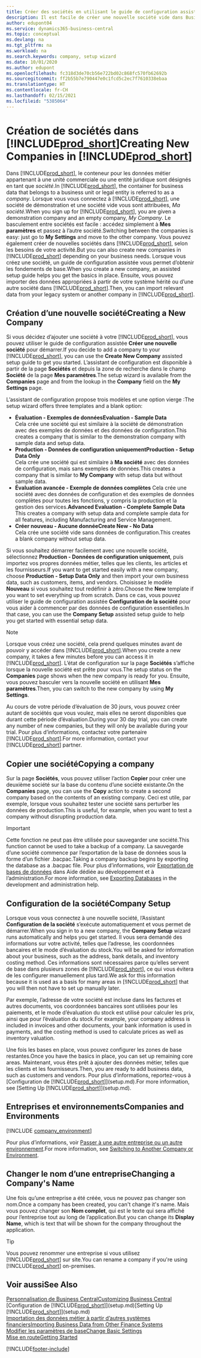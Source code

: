 ```yaml
---
title: Créer des sociétés en utilisant le guide de configuration assistée | Microsoft Docs
description: Il est facile de créer une nouvelle société vide dans Business Central. Un guide de configuration assistée vous aide à l’aide de procédures, et vous pouvez importer les données métier existantes.
author: edupont04
ms.service: dynamics365-business-central
ms.topic: conceptual
ms.devlang: na
ms.tgt_pltfrm: na
ms.workload: na
ms.search.keywords: company, setup wizard
ms.date: 10/01/2020
ms.author: edupont
ms.openlocfilehash: fc318d3de70cb56e722bd02c868fc570fb62692b
ms.sourcegitcommit: ff2b55b7e790447e0c1fcd5c2ec7f7610338ebaa
ms.translationtype: HT
ms.contentlocale: fr-CH
ms.lasthandoff: 02/15/2021
ms.locfileid: "5385064"
---
```

# <a name="creating-new-companies-in-prod_short"></a><span data-ttu-id="ca325-104">Création de sociétés dans [!INCLUDE[prod_short](includes/prod_short.md)]</span><span class="sxs-lookup"><span data-stu-id="ca325-104">Creating New Companies in [!INCLUDE[prod_short](includes/prod_short.md)]</span></span>

<span data-ttu-id="ca325-105">Dans [!INCLUDE[prod_short](includes/prod_short.md)], le conteneur pour les données métier appartenant à une unité commerciale ou une entité juridique sont désignés en tant que *société*.</span><span class="sxs-lookup"><span data-stu-id="ca325-105">In [!INCLUDE[prod_short](includes/prod_short.md)], the container for business data that belongs to a business unit or legal entity is referred to as a *company*.</span></span> <span data-ttu-id="ca325-106">Lorsque vous vous connectez à [!INCLUDE[prod_short](includes/prod_short.md)], une société de démonstration et une société vide vous sont attribuées, *Ma société*.</span><span class="sxs-lookup"><span data-stu-id="ca325-106">When you sign up for [!INCLUDE[prod_short](includes/prod_short.md)], you are given a demonstration company and an empty company, *My Company*.</span></span> <span data-ttu-id="ca325-107">Le basculement entre sociétés est facile : accédez simplement à **Mes paramètres** et passez à l’autre société.</span><span class="sxs-lookup"><span data-stu-id="ca325-107">Switching between the companies is easy: just go to **My Settings** and move to the other company.</span></span> <span data-ttu-id="ca325-108">Vous pouvez également créer de nouvelles sociétés dans [!INCLUDE[prod_short](includes/prod_short.md)], selon les besoins de votre activité.</span><span class="sxs-lookup"><span data-stu-id="ca325-108">But you can also create new companies in [!INCLUDE[prod_short](includes/prod_short.md)] depending on your business needs.</span></span> <span data-ttu-id="ca325-109">Lorsque vous créez une société, un guide de configuration assistée vous permet d’obtenir les fondements de base.</span><span class="sxs-lookup"><span data-stu-id="ca325-109">When you create a new company, an assisted setup guide helps you get the basics in place.</span></span> <span data-ttu-id="ca325-110">Ensuite, vous pouvez importer des données appropriées à partir de votre système hérité ou d’une autre société dans [!INCLUDE[prod_short](includes/prod_short.md)].</span><span class="sxs-lookup"><span data-stu-id="ca325-110">Then, you can import relevant data from your legacy system or another company in [!INCLUDE[prod_short](includes/prod_short.md)].</span></span>  

## <a name="creating-a-new-company"></a><span data-ttu-id="ca325-111">Création d’une nouvelle société</span><span class="sxs-lookup"><span data-stu-id="ca325-111">Creating a New Company</span></span>

<span data-ttu-id="ca325-112">Si vous décidez d’ajouter une société à votre [!INCLUDE[prod_short](includes/prod_short.md)], vous pouvez utiliser le guide de configuration assistée **Créer une nouvelle société** pour démarrer.</span><span class="sxs-lookup"><span data-stu-id="ca325-112">If you decide to add a company to your [!INCLUDE[prod_short](includes/prod_short.md)], you can use the **Create New Company** assisted setup guide to get you started.</span></span> <span data-ttu-id="ca325-113">L’assistant de configuration est disponible à partir de la page **Sociétés** et depuis la zone de recherche dans le champ **Société** de la page **Mes paramètres**.</span><span class="sxs-lookup"><span data-stu-id="ca325-113">The setup wizard is available from the **Companies** page and from the lookup in the **Company** field on the **My Settings** page.</span></span>  

<span data-ttu-id="ca325-114">L’assistant de configuration propose trois modèles et une option vierge :</span><span class="sxs-lookup"><span data-stu-id="ca325-114">The setup wizard offers three templates and a blank option:</span></span>

- <span data-ttu-id="ca325-115">**Évaluation - Exemples de données**</span><span class="sxs-lookup"><span data-stu-id="ca325-115">**Evaluation - Sample Data**</span></span>  
    <span data-ttu-id="ca325-116">Cela crée une société qui est similaire à la société de démonstration avec des exemples de données et des données de configuration.</span><span class="sxs-lookup"><span data-stu-id="ca325-116">This creates a company that is similar to the demonstration company with sample data and setup data.</span></span>  
- <span data-ttu-id="ca325-117">**Production - Données de configuration uniquement**</span><span class="sxs-lookup"><span data-stu-id="ca325-117">**Production - Setup Data Only**</span></span>  
    <span data-ttu-id="ca325-118">Cela crée une société qui est similaire à **Ma société** avec des données de configuration, mais sans exemples de données.</span><span class="sxs-lookup"><span data-stu-id="ca325-118">This creates a company that is similar to **My Company** with setup data but without sample data.</span></span>
- <span data-ttu-id="ca325-119">**Évaluation avancée - Exemple de données complètes** Cela crée une société avec des données de configuration et des exemples de données complètes pour toutes les fonctions, y compris la production et la gestion des services.</span><span class="sxs-lookup"><span data-stu-id="ca325-119">**Advanced Evaluation - Complete Sample Data** This creates a company with setup data and complete sample data for all features, including Manufacturing and Service Management.</span></span>
- <span data-ttu-id="ca325-120">**Créer nouveau - Aucune donnée**</span><span class="sxs-lookup"><span data-stu-id="ca325-120">**Create New - No Data**</span></span>  
    <span data-ttu-id="ca325-121">Cela crée une société vide sans données de configuration.</span><span class="sxs-lookup"><span data-stu-id="ca325-121">This creates a blank company without setup data.</span></span>  

<span data-ttu-id="ca325-122">Si vous souhaitez démarrer facilement avec une nouvelle société, sélectionnez **Production - Données de configuration uniquement**, puis importez vos propres données métier, telles que les clients, les articles et les fournisseurs.</span><span class="sxs-lookup"><span data-stu-id="ca325-122">If you want to get started easily with a new company, choose **Production - Setup Data Only** and then import your own business data, such as customers, items, and vendors.</span></span> <span data-ttu-id="ca325-123">Choisissez le modèle **Nouveau** si vous souhaitez tout redéfinir à zéro.</span><span class="sxs-lookup"><span data-stu-id="ca325-123">Choose the **New** template if you want to set everything up from scratch.</span></span> <span data-ttu-id="ca325-124">Dans ce cas, vous pouvez utiliser le guide de configuration assistée **Configuration de la société** pour vous aider à commencer par des données de configuration essentielles.</span><span class="sxs-lookup"><span data-stu-id="ca325-124">In that case, you can use the **Company Setup** assisted setup guide to help you get started with essential setup data.</span></span>  

> [!NOTE]  
> <span data-ttu-id="ca325-125">Lorsque vous créez une société, cela prend quelques minutes avant de pouvoir y accéder dans [!INCLUDE[prod_short](includes/prod_short.md)].</span><span class="sxs-lookup"><span data-stu-id="ca325-125">When you create a new company, it takes a few minutes before you can access it in [!INCLUDE[prod_short](includes/prod_short.md)].</span></span> <span data-ttu-id="ca325-126">L’état de configuration sur la page **Sociétés** s’affiche lorsque la nouvelle société est prête pour vous.</span><span class="sxs-lookup"><span data-stu-id="ca325-126">The setup status on the **Companies** page shows when the new company is ready for you.</span></span> <span data-ttu-id="ca325-127">Ensuite, vous pouvez basculer vers la nouvelle société en utilisant **Mes paramètres**.</span><span class="sxs-lookup"><span data-stu-id="ca325-127">Then, you can switch to the new company by using **My Settings**.</span></span>  

<span data-ttu-id="ca325-128">Au cours de votre période d’évaluation de 30 jours, vous pouvez créer autant de sociétés que vous voulez, mais elles ne seront disponibles que durant cette période d’évaluation.</span><span class="sxs-lookup"><span data-stu-id="ca325-128">During your 30 day trial, you can create any number of new companies, but they will only be available during your trial.</span></span> <span data-ttu-id="ca325-129">Pour plus d’informations, contactez votre partenaire [!INCLUDE[prod_short](includes/prod_short.md)].</span><span class="sxs-lookup"><span data-stu-id="ca325-129">For more information, contact your [!INCLUDE[prod_short](includes/prod_short.md)] partner.</span></span>  

## <a name="copying-a-company"></a><span data-ttu-id="ca325-130">Copier une société</span><span class="sxs-lookup"><span data-stu-id="ca325-130">Copying a company</span></span>

<span data-ttu-id="ca325-131">Sur la page **Sociétés**, vous pouvez utiliser l’action **Copier** pour créer une deuxième société sur la base du contenu d’une société existante.</span><span class="sxs-lookup"><span data-stu-id="ca325-131">On the **Companies** page, you can use the **Copy** action to create a second company based on the contents of an existing company.</span></span> <span data-ttu-id="ca325-132">Ceci est utile, par exemple, lorsque vous souhaitez tester une société sans perturber les données de production.</span><span class="sxs-lookup"><span data-stu-id="ca325-132">This is useful, for example, when you want to test a company without disrupting production data.</span></span>

> [!Important]
> <span data-ttu-id="ca325-133">Cette fonction ne peut pas être utilisée pour sauvegarder une société.</span><span class="sxs-lookup"><span data-stu-id="ca325-133">This function cannot be used to take a backup of a company.</span></span> <span data-ttu-id="ca325-134">La sauvegarde d’une société commence par l’exportation de la base de données sous la forme d’un fichier .bacpac.</span><span class="sxs-lookup"><span data-stu-id="ca325-134">Taking a company backup begins by exporting the database as a .bacpac file.</span></span> <span data-ttu-id="ca325-135">Pour plus d’informations, voir [Exportation de bases de données](/dynamics365/business-central/dev-itpro/administration/tenant-admin-center-database-export) dans Aide dédiée au développement et à l’administration.</span><span class="sxs-lookup"><span data-stu-id="ca325-135">For more information, see [Exporting Databases](/dynamics365/business-central/dev-itpro/administration/tenant-admin-center-database-export) in the development and administration help.</span></span>

## <a name="company-setup"></a><span data-ttu-id="ca325-136">Configuration de la société</span><span class="sxs-lookup"><span data-stu-id="ca325-136">Company Setup</span></span>

<span data-ttu-id="ca325-137">Lorsque vous vous connectez à une nouvelle société, l’Assistant **Configuration de la société** s’exécute automatiquement et vous permet de démarrer.</span><span class="sxs-lookup"><span data-stu-id="ca325-137">When you sign in to a new company, the **Company Setup** wizard runs automatically and helps you get started.</span></span> <span data-ttu-id="ca325-138">Il vous sera demandé des informations sur votre activité, telles que l’adresse, les coordonnées bancaires et le mode d’évaluation du stock.</span><span class="sxs-lookup"><span data-stu-id="ca325-138">You will be asked for information about your business, such as the address, bank details, and inventory costing method.</span></span> <span data-ttu-id="ca325-139">Ces informations sont nécessaires parce qu’elles servent de base dans plusieurs zones de [!INCLUDE[prod_short](includes/prod_short.md)], ce qui vous évitera de les configurer manuellement plus tard.</span><span class="sxs-lookup"><span data-stu-id="ca325-139">We ask for this information because it is used as a basis for many areas in [!INCLUDE[prod_short](includes/prod_short.md)] that you will then not have to set up manually later.</span></span>  

<span data-ttu-id="ca325-140">Par exemple, l’adresse de votre société est incluse dans les factures et autres documents, vos coordonnées bancaires sont utilisées pour les paiements, et le mode d’évaluation du stock est utilisé pour calculer les prix, ainsi que pour l’évaluation du stock.</span><span class="sxs-lookup"><span data-stu-id="ca325-140">For example, your company address is included in invoices and other documents, your bank information is used in payments, and the costing method is used to calculate prices as well as inventory valuation.</span></span>  

<span data-ttu-id="ca325-141">Une fois les bases en place, vous pouvez configurer les zones de base restantes.</span><span class="sxs-lookup"><span data-stu-id="ca325-141">Once you have the basics in place, you can set up remaining core areas.</span></span> <span data-ttu-id="ca325-142">Maintenant, vous êtes prêt à ajouter des données métier, telles que les clients et les fournisseurs.</span><span class="sxs-lookup"><span data-stu-id="ca325-142">Then, you are ready to add business data, such as customers and vendors.</span></span> <span data-ttu-id="ca325-143">Pour plus d’informations, reportez-vous à [Configuration de [!INCLUDE[prod_short](includes/prod_short.md)]](setup.md).</span><span class="sxs-lookup"><span data-stu-id="ca325-143">For more information, see [Setting Up [!INCLUDE[prod_short](includes/prod_short.md)]](setup.md).</span></span>  

## <a name="companies-and-environments"></a><span data-ttu-id="ca325-144">Entreprises et environnements</span><span class="sxs-lookup"><span data-stu-id="ca325-144">Companies and Environments</span></span>

[!INCLUDE [company_environment](includes/company_environment.md)]

<span data-ttu-id="ca325-145">Pour plus d’informations, voir [Passer à une autre entreprise ou un autre environnement](ui-organization-switch.md).</span><span class="sxs-lookup"><span data-stu-id="ca325-145">For more information, see [Switching to Another Company or Environment](ui-organization-switch.md).</span></span> 

## <a name="changing-a-companys-name"></a><span data-ttu-id="ca325-146">Changer le nom d’une entreprise</span><span class="sxs-lookup"><span data-stu-id="ca325-146">Changing a Company's Name</span></span>

<span data-ttu-id="ca325-147">Une fois qu’une entreprise a été créée, vous ne pouvez pas changer son nom.</span><span class="sxs-lookup"><span data-stu-id="ca325-147">Once a company has been created, you can't change it's name.</span></span> <span data-ttu-id="ca325-148">Mais vous pouvez changer son **Nom complet**, qui est le texte qui sera affiché pour l’entreprise tout au long de l’application.</span><span class="sxs-lookup"><span data-stu-id="ca325-148">But you can change its **Display Name**, which is text that will be shown for the company throughout the application.</span></span>  

> [!TIP]
> <span data-ttu-id="ca325-149">Vous pouvez renommer une entreprise si vous utilisez [!INCLUDE[prod_short](includes/prod_short.md)] sur site.</span><span class="sxs-lookup"><span data-stu-id="ca325-149">You can rename a company if you're using [!INCLUDE[prod_short](includes/prod_short.md)] on-premises.</span></span>

## <a name="see-also"></a><span data-ttu-id="ca325-150">Voir aussi</span><span class="sxs-lookup"><span data-stu-id="ca325-150">See Also</span></span>

[<span data-ttu-id="ca325-151">Personnalisation de Business Central</span><span class="sxs-lookup"><span data-stu-id="ca325-151">Customizing Business Central</span></span>](ui-customizing-overview.md)  
<span data-ttu-id="ca325-152">[Configuration de [!INCLUDE[prod_short](includes/prod_short.md)]](setup.md)</span><span class="sxs-lookup"><span data-stu-id="ca325-152">[Setting Up [!INCLUDE[prod_short](includes/prod_short.md)]](setup.md)</span></span>  
[<span data-ttu-id="ca325-153">Importation des données métier à partir d’autres systèmes financiers</span><span class="sxs-lookup"><span data-stu-id="ca325-153">Importing Business Data from Other Finance Systems</span></span>](across-import-data-configuration-packages.md)  
[<span data-ttu-id="ca325-154">Modifier les paramètres de base</span><span class="sxs-lookup"><span data-stu-id="ca325-154">Change Basic Settings</span></span>](ui-change-basic-settings.md)  
[<span data-ttu-id="ca325-155">Mise en route</span><span class="sxs-lookup"><span data-stu-id="ca325-155">Getting Started</span></span>](product-get-started.md)  


[!INCLUDE[footer-include](includes/footer-banner.md)]